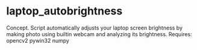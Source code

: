 # laptop_autobrightness
Concept. 
Script automatically adjusts your laptop screen brightness by making photo using builtin webcam and analyzing its brightness.
Requires:
  opencv2
  pywin32
  numpy

